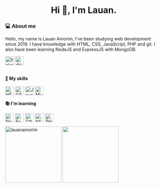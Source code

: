<h1 align="center">Hi 👋, I'm Lauan.</h1>

### 💻 About me
<p>
Hello, my name is Lauan Amorim, I've been studying web development since 2019. I have knowledge with HTML, CSS, JavaScript, PHP and git. I also have been learning NodeJS and ExpressJS with MongoDB.
</p>
<div align="left">
<a href="https://linkedin.com/in/lauanamorim"><img src="https://img.shields.io/badge/linkedin-%230077B5.svg?style=for-the-badge&logo=linkedin&logoColor=white" alt="linkedin" height="28px" /></a>
<a href="https://discordapp.com/users/576854091519623169" target="_blank"><img src="https://img.shields.io/badge/Discord-%235865F2.svg?style=for-the-badge&logo=discord&logoColor=white" alt="discord" height="28px" /></a>
</div>
<br>
<div align="left">

<strong> 🧠 My skills </strong> <br><br>
<img align="center" src="https://img.shields.io/badge/HTML5-E34F26?style=for-the-badge&logo=html5&logoColor=white" alt="HTML5" height="28px" />
<img align="center" src="https://img.shields.io/badge/CSS3-1572B6?style=for-the-badge&logo=css3&logoColor=white" alt="CSS" height="28px" />
<img align="center" src="https://img.shields.io/badge/JavaScript-323330?style=for-the-badge&logo=javascript&logoColor=F7DF1E" alt="JavaScript" height="28px" />
<img align="center" src="https://img.shields.io/badge/mysql-%2300f.svg?style=for-the-badge&logo=mysql&logoColor=white" alt="MySQL" height="28px" /><br><br>
<strong> 📚 I'm learning </strong><br><br>
<img align="center" src="https://img.shields.io/badge/Node.js-339933?style=for-the-badge&logo=nodedotjs&logoColor=white" alt="Node" height="28px" />
<img align="center" src="https://img.shields.io/badge/Express.js-000000?style=for-the-badge&logo=express&logoColor=white" alt="Express" height="28px" />
<img align="center" src="https://img.shields.io/badge/c%23-%23239120.svg?style=for-the-badge&logo=c-sharp&logoColor=white" alt="C#" height="28px"/>
<img align="center" src="https://img.shields.io/badge/.NET-5C2D91?style=for-the-badge&logo=.net&logoColor=white" alt=".NET" height="28px" />
<img align="center" src="https://img.shields.io/badge/php-%23777BB4.svg?style=for-the-badge&logo=php&logoColor=white" alt="PHP" height="28px" />

<img align="center" height="180em" src="https://github-readme-stats.vercel.app/api?username=LauanAmorim&show_icons=true&theme=nord" alt="lauanamorim" />
<img align="center" height="180em" src="https://github-readme-stats.vercel.app/api/top-langs/?username=LauanAmorim&layout=compact&langs_count=7&theme=nord" />
</div> 
